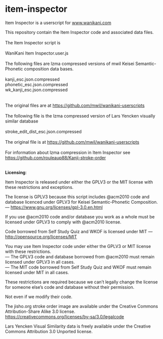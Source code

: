 # item-inspector

Item Inspector is a userscript for www.wanikani.com

This repository contain the Item Inspector code and associated data files.
<br><br>
The Item Inspector script is
<br><br>
WaniKani Item Inspector.user.js
<br><br>
The following files are lzma compressed versions of mwil Keisei Semantic-Phonetic composition data bases.
<br><br>
kanji_esc.json.compressed<br>
phonetic_esc.json.compressed<br>
wk_kanji_esc.json.compressed<br>
<br><br>
The original files are at https://github.com/mwil/wanikani-userscripts
<br><br>
The following file is the lzma compressed version of Lars Yencken visually similar database
<br><br>
stroke_edit_dist_esc.json.compressed
<br><br>
The original file is at https://github.com/mwil/wanikani-userscripts
<br><br>
For information about lzma compression in Item Inspector see https://github.com/rouleaup88/Kanji-stroke-order
<br><br>

<b>Licensing</b>:

Item Inspector is released under either the GPLV3 or the MIT license with these restrictions and exceptions.

The license is GPLV3 because this script includes @acm2010 code and database licenced under GPLV3 for Keisei Semantic-Phonetic Composition.
<br>— https://www.gnu.org/licenses/gpl-3.0.en.html

If you use @acm2010 code and/or database you work as a whole must be licensed under GPLV3 to comply with @acm2010 license.

Code borrowed from Self Study Quiz and WKOF is licensed under MIT — http://opensource.org/licenses/MIT

You may use Item Inspector code under either the GPLV3 or MIT license with these restrictions.
<br>— The GPLV3 code and database borrowed from @acm2010 must remain licensed under GPLV3 in all cases.
<br>— The MIT code borrowed from Self Study Quiz and WKOF must remain licensed under MIT in all cases.

These restrictions are required because we can’t legally change the license for someone else’s code and database without their permission.

Not even if we modify their code.

The jisho.org stroke order image are available under the Creative Commons Attribution-Share Alike 3.0 license. https://creativecommons.org/licenses/by-sa/3.0/legalcode

Lars Yencken Visual Similarity data is freely available under the Creative Commons Attribution 3.0 Unported license.
